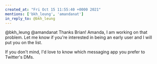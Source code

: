 ```yaml
---
created_at: "Fri Oct 15 11:55:40 +0000 2021"
mentions: ['bkh_leung', 'amandanat']
in_reply_to: @bkh_leung
---
```


@bkh_leung @amandanat Thanks Brian! Amanda, I am working on that problem. Let me know if you're interested in being an early user and I will put you on the list.

If you don't mind, I'd love to know which messaging app you prefer to Twitter's DMs.